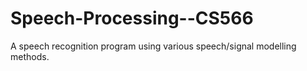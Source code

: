 # Speech-Processing--CS566

A speech recognition program using various speech/signal modelling methods.
